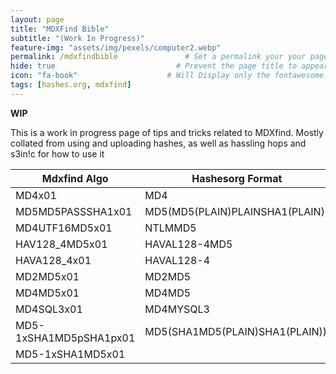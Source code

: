 ```yaml
---
layout: page
title: "MDXFind Bible" 
subtitle: "(Work In Progress)"   
feature-img: "assets/img/pexels/computer2.webp" 
permalink: /mdxfindbible               # Set a permalink your your page
hide: true                           # Prevent the page title to appear in the navbar
icon: "fa-book"                    # Will Display only the fontawesome icon (here: fa-search) and not the title
tags: [hashes.org, mdxfind]
---
```



**WIP**

This is a work in progress page of tips and tricks related to MDXfind. Mostly collated from using and uploading hashes, as well as hassling hops and s3in!c for how to use it

|Mdxfind Algo|Hashesorg Format|
|------------|---------------|
|MD4x01      | MD4           |
|MD5MD5PASSSHA1x01|MD5(MD5(PLAIN)PLAINSHA1(PLAIN))|
|MD4UTF16MD5x01| NTLMMD5|
|HAV128_4MD5x01| HAVAL128-4MD5|
|HAVA128_4x01|HAVAL128-4|
|MD2MD5x01|MD2MD5|
|MD4MD5x01|MD4MD5|
|MD4SQL3x01|MD4MYSQL3|  
|MD5-1xSHA1MD5pSHA1px01|MD5(SHA1MD5(PLAIN)SHA1(PLAIN))|
|MD5-1xSHA1MD5x01|
